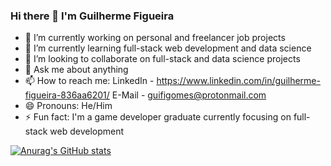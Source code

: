 ### Hi there 👋 I'm Guilherme Figueira
- 🔭 I’m currently working on personal and freelancer job projects
- 🌱 I’m currently learning full-stack web development and data science
- 👯 I’m looking to collaborate on full-stack and data science projects
- 💬 Ask me about anything
- 📫 How to reach me: 
LinkedIn - https://www.linkedin.com/in/guilherme-figueira-836aa6201/
E-Mail - guifigomes@protonmail.com
- 😄 Pronouns: He/Him
- ⚡ Fun fact: I'm a game developer graduate currently focusing on full-stack web development

[![Anurag's GitHub stats](https://github-readme-stats.vercel.app/api?username=Alarket)](https://github.com/anuraghazra/github-readme-stats)
<!--
**Alarket/Alarket** is a ✨ _special_ ✨ repository because its `README.md` (this file) appears on your GitHub profile.

Here are some ideas to get you started:

- 🔭 I’m currently working on ...
- 🌱 I’m currently learning ...
- 👯 I’m looking to collaborate on ...
- 🤔 I’m looking for help with ...
- 💬 Ask me about ...
- 📫 How to reach me: ...
- 😄 Pronouns: ...
- ⚡ Fun fact: ...
-->
